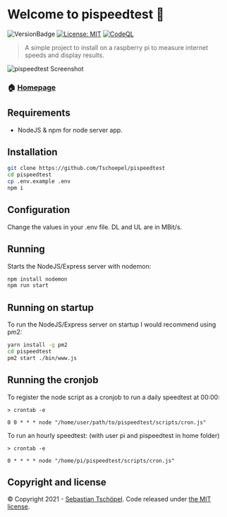 # Welcome to pispeedtest 👋
![VersionBadge](https://img.shields.io/badge/version-1.1.5-blue.svg?cacheSeconds=2592000)
[![License: MIT](https://img.shields.io/badge/License-MIT-yellow.svg)](https://github.com/Tschoepel/pispeedtest/blob/master/LICENSE)
[![CodeQL](https://github.com/Tschoepel/pispeedtest/actions/workflows/codeql-analysis.yml/badge.svg)](https://github.com/Tschoepel/pispeedtest/actions/workflows/codeql-analysis.yml)

> A simple project to install on a raspberry pi to measure internet speeds and display results.

![pispeedtest Screenshot](https://i.imgur.com/zgpErZn.png)
### 🏠 [Homepage](https://www.tschoepel.de/portfolio/pispeedtest/)

## Requirements
- NodeJS & npm for node server app.

## Installation

```sh
git clone https://github.com/Tschoepel/pispeedtest
cd pispeedtest
cp .env.example .env
npm i
```

## Configuration
Change the values in your .env file. DL and UL are in MBit/s.

## Running
Starts the NodeJS/Express server with nodemon:
```sh
npm install nodemon
npm run start
```
## Running on startup
To run the NodeJS/Express server on startup I would recommend using pm2:
```sh
yarn install -g pm2
cd pispeedtest
pm2 start ./bin/www.js
```

## Running the cronjob
To register the node script as a cronjob to run a daily speedtest at 00:00:
```
> crontab -e

0 0 * * * node "/home/user/path/to/pispeedtest/scripts/cron.js"
```

To run an hourly speedtest: (with user pi and pispeedtest in home folder)
```
> crontab -e

0 * * * * node "/home/pi/pispeedtest/scripts/cron.js"
```

## Copyright and license

&copy; Copyright 2021 - [Sebastian Tschöpel](https://www.tschoepel.de/). Code released under [the MIT license](https://github.com/Tschoepel/pispeedtest/blob/master/LICENSE).
